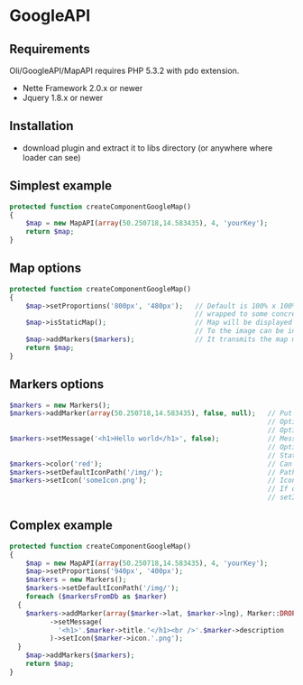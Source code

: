 GoogleAPI
=========

Requirements
------------
Oli/GoogleAPI/MapAPI requires PHP 5.3.2 with pdo extension.

* Nette Framework 2.0.x or newer
* Jquery 1.8.x or newer

Installation
------------

- download plugin and extract it to libs directory (or anywhere where loader can see)

Simplest example
----------------

```php
protected function createComponentGoogleMap()
{
	$map = new MapAPI(array(50.250718,14.583435), 4, 'yourKey');
	return $map;
}
```

Map options
-----------

```php
protected function createComponentGoogleMap()
{
	$map->setProportions('800px', '480px');   // Default is 100% x 100%. If proportion is default, map must be 
	                                          // wrapped to some concrete proportions otherwise it will not be displayed.
	$map->isStaticMap();                      // Map will be displayed as img. 
	                                          // To the image can be inserted colored markers.
	$map->addMarkers($markers);               // It transmits the map markers.
	return $map;
}
```

Markers options
-----------

```php
$markers = new Markers();
$markers->addMarker(array(50.250718,14.583435), false, null);   // Put marker to the coordinate
                                                                // Optional animation, can be DROP, BOUNCE, false
                                                                // Optional title can be string|null
$markers->setMessage('<h1>Hello world</h1>', false);            // Message can contains HTML tags
                                                                // Optional auto open: auto open the message
                                                                // Static map can not display messages
$markers->color('red');                                         // Can set color of markers to 10 diferent colors
$markers->setDefaultIconPath('/img/');                          // Path which will be prepend icon path
$markers->setIcon('someIcon.png');                              // Icon from www folder.
                                                                // If default path was not set, 
                                                                // setIcon would be '/img/someIcon.png'
```

Complex example
-----------

```php
protected function createComponentGoogleMap()
{
	$map = new MapAPI(array(50.250718,14.583435), 4, 'yourKey');
	$map->setProportions('940px', '400px');
	$markers = new Markers();
	$markers->setDefaultIconPath('/img/');
	foreach ($markersFromDb as $marker)
  {
    $markers->addMarker(array($marker->lat, $marker->lng), Marker::DROP)
		  ->setMessage(
		    '<h1>'.$marker->title.'</h1><br />'.$marker->description
		  )->setIcon($marker->icon.'.png');
  }
	$map->addMarkers($markers);
	return $map;
}
```

